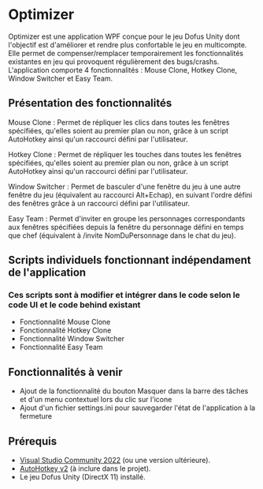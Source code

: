 # Optimizer

Optimizer est une application WPF conçue pour le jeu Dofus Unity dont l'objectif est d'améliorer et rendre plus confortable le jeu en multicompte.
Elle permet de compenser/remplacer temporairement les fonctionnalités existantes en jeu qui provoquent régulièrement des bugs/crashs.
L'application comporte 4 fonctionnalités : Mouse Clone, Hotkey Clone, Window Switcher et Easy Team.

## Présentation des fonctionnalités

Mouse Clone :
Permet de répliquer les clics dans toutes les fenêtres spécifiées, qu'elles soient au premier plan ou non, grâce à un script AutoHotkey ainsi qu'un raccourci défini par l'utilisateur.

Hotkey Clone :
Permet de répliquer les touches dans toutes les fenêtres spécifiées, qu'elles soient au premier plan ou non, grâce à un script AutoHotkey ainsi qu'un raccourci défini par l'utilisateur.

Window Switcher :
Permet de basculer d'une fenêtre du jeu à une autre fenêtre du jeu (équivalent au raccourci Alt+Echap), en suivant l'ordre défini des fenêtres grâce à un raccourci défini par l'utilisateur.

Easy Team :
Permet d'inviter en groupe les personnages correspondants aux fenêtres spécifiées depuis la fenêtre du personnage défini en temps que chef (équivalent à /invite NomDuPersonnage dans le chat du jeu).


## Scripts individuels fonctionnant indépendament de l'application

### Ces scripts sont à modifier et intégrer dans le code selon le code UI et le code behind existant

- Fonctionnalité Mouse Clone
- Fonctionnalité Hotkey Clone
- Fonctionnalité Window Switcher
- Fonctionnalité Easy Team

## Fonctionnalités à venir

- Ajout de la fonctionnalité du bouton Masquer dans la barre des tâches et d'un menu contextuel lors du clic sur l'icone
- Ajout d'un fichier settings.ini pour sauvegarder l'état de l'application à la fermeture

## Prérequis

- [Visual Studio Community 2022](https://visualstudio.microsoft.com/fr/vs/community/) (ou une version ultérieure).
- [AutoHotkey v2](https://www.autohotkey.com/) (à inclure dans le projet).
- Le jeu Dofus Unity (DirectX 11) installé.
